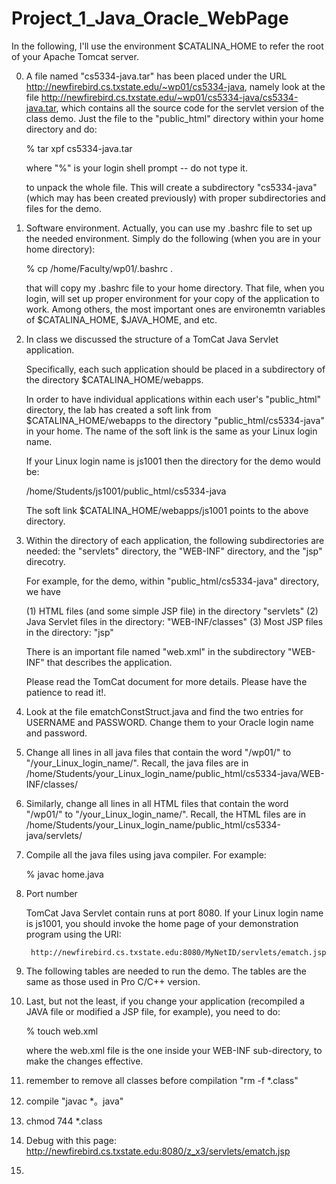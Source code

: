 # Project_1_Java_Oracle_WebPage




In the following, I'll use the environment $CATALINA_HOME to refer the
root of your Apache Tomcat server.

0. A file named "cs5334-java.tar" has been placed under the
   URL http://newfirebird.cs.txstate.edu/~wp01/cs5334-java, namely look at the file
   http://newfirebird.cs.txstate.edu/~wp01/cs5334-java/cs5334-java.tar,
   which contains all the source code for the servlet version of the class demo.
   Just the file to the "public_html" directory within your home directory and
   do:

     % tar xpf cs5334-java.tar
   
   where "%" is your login shell prompt -- do not type it.

   to unpack the whole file. This will create a subdirectory "cs5334-java" (which may
   has been created previously) with proper subdirectories and files for the demo.

1. Software environment. Actually, you can use my .bashrc file to set up the needed environment.
   Simply do the following (when you are in your home directory):

    % cp /home/Faculty/wp01/.bashrc .

   that will copy my .bashrc file to your home directory. That file, when you login, will set
   up proper environment for your copy of the application to work. Among others, the most
   important ones are environemtn variables of $CATALINA_HOME, $JAVA_HOME, and etc.


2. In class we discussed the structure of a TomCat Java Servlet application.

   Specifically, each such application should be placed in a subdirectory of
   the directory $CATALINA_HOME/webapps.

   In order to have individual applications within each user's "public_html" directory,
   the lab has created a soft link from $CATALINA_HOME/webapps to the directory
   "public_html/cs5334-java" in your home. The name of the soft link is the same
   as your Linux login name.

   If your Linux login name is js1001 then the directory for the demo would be:

    /home/Students/js1001/public_html/cs5334-java

   The soft link $CATALINA_HOME/webapps/js1001 points to the above directory.

3. Within the directory of each application, the following subdirectories are needed:
   the "servlets" directory, the "WEB-INF" directory, and the "jsp" direcotry.

   For example, for the demo, within "public_html/cs5334-java" directory, we have
   
   (1) HTML files (and some simple JSP file) in the directory "servlets"
   (2) Java Servlet files in the directory: "WEB-INF/classes"
   (3) Most JSP files in the directory: "jsp"

   There is an important file named "web.xml" in the subdirectory "WEB-INF" that
   describes the application.

   Please read the TomCat document for more details. Please have the patience to read it!.


4. Look at the file ematchConstStruct.java and find the two entries for
   USERNAME and PASSWORD. Change them to your Oracle login name
   and password.

5. Change all lines in all java files that contain the word "/wp01/" to "/your_Linux_login_name/".
   Recall, the java files are in /home/Students/your_Linux_login_name/public_html/cs5334-java/WEB-INF/classes/

6. Similarly, change all lines in all HTML files that contain the word "/wp01/" to "/your_Linux_login_name/".
   Recall, the HTML files are in /home/Students/your_Linux_login_name/public_html/cs5334-java/servlets/

7. Compile all the java files using java compiler. For example:

      % javac home.java


8. Port number

   TomCat Java Servlet contain runs at port 8080. If your Linux login name is js1001, you should
   invoke the home page of your demonstration program using the URI:

        http://newfirebird.cs.txstate.edu:8080/MyNetID/servlets/ematch.jsp


9. The following tables are needed to run the demo. The tables are the same as those used
   in Pro C/C++ version.


10. Last, but not the least, if you change your application (recompiled a JAVA file or modified
    a JSP file, for example), you need to do:

    % touch web.xml

    where the web.xml file is the one inside your WEB-INF sub-directory, to make the changes effective.

11. remember to remove all classes before compilation "rm -f *.class" 

12. compile "javac *。java"

13. chmod 744 *.class

14. Debug with this page:  http://newfirebird.cs.txstate.edu:8080/z_x3/servlets/ematch.jsp  

15. 
